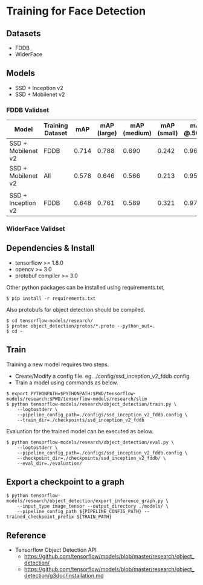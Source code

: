 # Training for Face Detection

## Datasets

- FDDB
- WiderFace

## Models

- SSD + Inception v2
- SSD + Mobilenet v2

### FDDB Validset

| Model | Training<br/>Dataset | mAP | mAP<br/>(large) | mAP<br/>(medium) | mAP<br/>(small) | mAP<br/>@.50IOU | mAP<br/>@.75IOU | Recall/AR@1 | AR@10 | AR@100 | AR@100<br/>(large) | AR@100<br/>(medium) | AR@100<br/>(small) | classification<br/>loss | localization<br/>loss |
|-|-|-|-|-|-|-|-|-|-|-|-|-|-|-|-|
| SSD + Mobilenet v2 | FDDB | 0.714 | 0.788 | 0.690 | 0.242 | 0.962 | 0.848 | 0.446 | 0.763 | 0.768 | 0.829 | 0.750 | 0.410 | 2.978 | 0.194 |
| SSD + Mobilenet v2 | All  | 0.578 | 0.646 | 0.566 | 0.213 | 0.954 | 0.641 | 0.364 | 0.649 | 0.652 | 0.698 | 0.646 | 0.286 | 2.446 | 0.403 |
| | | | | | | | | | | | | | | | 
| SSD + Inception v2 | FDDB | 0.648 | 0.761 | 0.589 | 0.321 | 0.971 | 0.731 | 0.406 | 0.716 | 0.721 | 0.818 | 0.678 | 0.432 | 6.272 | 0.546 |

### WiderFace Validset

## Dependencies & Install

- tensorflow >= 1.8.0
- opencv >= 3.0
- protobuf compiler >= 3.0

Other python packages can be installed using requirements.txt, 

```
$ pip install -r requirements.txt
```

Also protobufs for object detection should be compiled.

```
$ cd tensorflow-models/research/
$ protoc object_detection/protos/*.proto --python_out=.
$ cd -
```

## Train

Training a new model requires two steps.

- Create/Modify a config file. eg. ./config/ssd_inception_v2_fddb.config
- Train a model using commands as below.

```
$ export PYTHONPATH=$PYTHONPATH:$PWD/tensorflow-models/research:$PWD/tensorflow-models/research/slim
$ python tensorflow-models/research/object_detection/train.py \
    --logtostderr \
    --pipeline_config_path=./configs/ssd_inception_v2_fddb.config \
    --train_dir=./checkpoints/ssd_inception_v2_fddb
```

Evaluation for the trained model can be executed as below.

```
$ python tensorflow-models/research/object_detection/eval.py \
    --logtostderr \
    --pipeline_config_path=./configs/ssd_inception_v2_fddb.config \
    --checkpoint_dir=./checkpoints/ssd_inception_v2_fddb/ \
    --eval_dir=./evaluation/
```

## Export a checkpoint to a graph


```
$ python tensorflow-models/research/object_detection/export_inference_graph.py \
    --input_type image_tensor --output_directory ./models/ \
    --pipeline_config_path ${PIPELINE_CONFIG_PATH} --trained_checkpoint_prefix ${TRAIN_PATH}
```


## Reference

- Tensorflow Object Detection API
  - https://github.com/tensorflow/models/blob/master/research/object_detection/
  - https://github.com/tensorflow/models/blob/master/research/object_detection/g3doc/installation.md
  